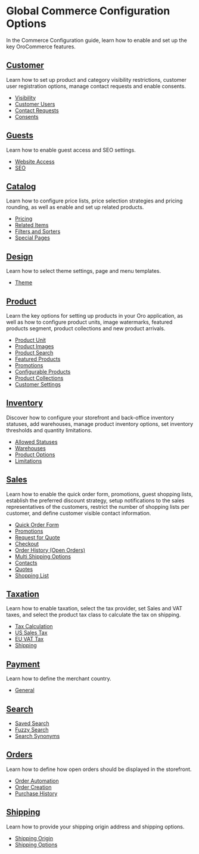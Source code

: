 <a id="configuration-guide-commerce-configuration"></a>

# Global Commerce Configuration Options

In the Commerce Configuration guide, learn how to enable and set up the key OroCommerce features.

## [Customer](customer/index.md#configuration-guide-commerce-configuration-customer)

Learn how to set up product and category visibility restrictions, customer user registration options, manage contact requests and enable consents.

* [Visibility](customer/visibility.md#user-guide-customers-configuration-visibility)
* [Customer Users](customer/global-customer-users.md#sys-config-configuration-commerce-customers-customer-users)
* [Contact Requests](customer/global-contact-us.md#sys-conf-commerce-customer-contact-request-global)
* [Consents](customer/global-consents.md#configuration-guide-commerce-configuration-consents)

## [Guests](guests/index.md#configuration-guide-commerce-configuration-guests)

Learn how to enable guest access and SEO settings.

* [Website Access](guests/global-guest-access.md#sys-conf-commerce-guest-access-global)
* [SEO](guests/global-seo.md#sys-conf-commerce-guest-seo-global)

## [Catalog](catalog/index.md#configuration-guide-commerce-configuration-catalog)

Learn how to configure price lists, price selection strategies and pricing rounding, as well as enable and set up related products.

* [Pricing](catalog/global-pricing.md#sys-config-commerce-catalog-pricing)
* [Related Items](catalog/global-related-products.md#sys-commerce-catalog-relate-products-main)
* [Filters and Sorters](catalog/global-filters-sorters.md#configuration-guide-commerce-configuration-catalog-filters-sorters)
* [Special Pages](catalog/global-all-products.md#sys-conf-commerce-catalog-special-pages-global)

## [Design](design/index.md#configuration-guide-commerce-configuration-design)

Learn how to select theme settings, page and menu templates.

* [Theme](design/theme-global.md#configuration-commerce-design-theme)

## [Product](product/index.md#configuration-guide-commerce-configuration-product)

Learn the key options for setting up products in your Oro application, as well as how to configure product units, image watermarks, featured products segment, product collections and new product arrivals.

* [Product Unit](product/product-units.md#sys-commerce-product-product-units)
* [Product Images](product/global-product-images.md#configuration-guide-commerce-configuration-product-images)
* [Product Search](product/global-product-search.md#configuration-guide-commerce-configuration-product-search)
* [Featured Products](product/global-featured-products.md#sys-commerce-product-featured-products-main)
* [Promotions](product/global-promotions.md#configuration-guide-commerce-configuration-promotions)
* [Configurable Products](product/global-configurable-products.md#config-guide-landing-commerce-products-configurable-products)
* [Product Collections](product/product-collections.md#configuration-guide-commerce-configuration-product-collections)
* [Customer Settings](product/global-customer-settings.md#sys-commerce-product-customer-settings)

## [Inventory](inventory/index.md#configuration-guide-commerce-configuration-inventory)

Discover how to configure your storefront and back-office inventory statuses, add warehouses, manage product inventory options, set inventory thresholds and quantity limitations.

* [Allowed Statuses](inventory/allowed-statuses.md#configuration-guide-commerce-configuration-inventory-allowed-statuses)
* [Warehouses](inventory/warehouses.md#configuration-guide-commerce-configuration-inventory-warehouses)
* [Product Options](inventory/product-options.md#configuration-guide-commerce-configuration-inventory-product-options)
* [Limitations](inventory/limitations.md#configuration-guide-commerce-configuration-inventory-limitations)

## [Sales](sales/index.md#configuration-guide-commerce-configuration-sales)

Learn how to enable the quick order form, promotions, guest shopping lists, establish the preferred discount strategy, setup notifications to the sales representatives of the customers, restrict the number of shopping lists per customer, and define customer visible contact information.

* [Quick Order Form](sales/guest-quick-order-global.md#user-guide-system-configuration-commerce-sales-quick-order-form-global)
* [Promotions](sales/promotions-settings.md#sys-config-commerce-sales-promotions)
* [Request for Quote](sales/rfq.md#configuration-guide-commerce-configuration-sales-rfq)
* [Checkout](sales/global-checkout-config.md#user-guide-system-configuration-commerce-sales-checkout)
* [Order History (Open Orders)](sales/open-orders.md#configuration-guide-commerce-configuration-sales-order-history)
* [Multi Shipping Options](sales/global-multi-shipping.md#user-guide-system-configuration-commerce-sales-multi-shipping)
* [Contacts](sales/contacts.md#sys-conf-commerce-sales-contacts)
* [Quotes](sales/guest-quote.md#sys-conf-commerce-guest-enable-guest-quotes)
* [Shopping List](sales/global-shopping-list.md#configuration-shopping-list)

## [Taxation](taxation/index.md#configuration-guide-commerce-configuration-taxation)

Learn how to enable taxation, select the tax provider, set Sales and VAT taxes, and select the product tax class to calculate the tax on shipping.

* [Tax Calculation](taxation/tax-calculation.md#user-guide-taxes-tax-configuration)
* [US Sales Tax](taxation/us-sales-tax.md#user-guide-taxes-us)
* [EU VAT Tax](taxation/eu-vat-tax.md#user-guide-taxes-eu)
* [Shipping](taxation/shipping-tax.md#sys-conf-commerce-taxation-shipping-tax)

## [Payment](payment/index.md#configuration-guide-commerce-configuration-payment)

Learn how to define the merchant country.

* [General](payment/payment-configuration.md#sys-conf-commerce-payment-general)

## [Search](search/index.md#configuration-guide-commerce-configuration-search)

* [Saved Search](search/saved-search.md#configuration-guide-commerce-configuration-saved-search)
* [Fuzzy Search](search/fuzzy-search.md#configuration-guide-commerce-configuration-fuzzy-search)
* [Search Synonyms](search/search-synonyms.md#configuration-guide-commerce-search-synonyms)

## [Orders](orders/index.md#configuration-guide-commerce-configuration-order)

Learn how to define how open orders should be displayed in the storefront.

* [Order Automation](orders/global-order-automation.md#configuration-commerce-orders)
* [Order Creation](orders/global-order-creation.md#configuration-commerce-orders-create)
* [Purchase History](orders/global-previously-purchased.md#sys-commerce-orders-previously-purchased-main)

## [Shipping](shipping/index.md#configuration-guide-commerce-configuration-shipping)

Learn how to provide your shipping origin address and shipping options.

* [Shipping Origin](shipping/shipping-origin.md#sys-conf-commerce-shipping-shipping-origin)
* [Shipping Options](shipping/shipping-options.md#sys-conf-commerce-shipping-shipping-options)
